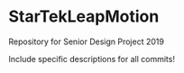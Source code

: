 # StarTekLeapMotion
Repository for Senior Design Project 2019

Include specific descriptions for all commits!
